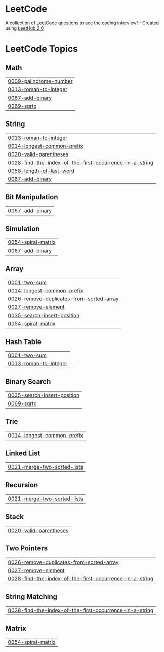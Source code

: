 # LeetCode
A collection of LeetCode questions to ace the coding interview! - Created using [LeetHub 2.0](https://github.com/maitreya2954/LeetHub-2.0-Firefox)

<!---LeetCode Topics Start-->
# LeetCode Topics
## Math
|  |
| ------- |
| [0009-palindrome-number](https://github.com/Rizame/LeetCode/tree/master/0009-palindrome-number) |
| [0013-roman-to-integer](https://github.com/Rizame/LeetCode/tree/master/0013-roman-to-integer) |
| [0067-add-binary](https://github.com/Rizame/LeetCode/tree/master/0067-add-binary) |
| [0069-sqrtx](https://github.com/Rizame/LeetCode/tree/master/0069-sqrtx) |
## String
|  |
| ------- |
| [0013-roman-to-integer](https://github.com/Rizame/LeetCode/tree/master/0013-roman-to-integer) |
| [0014-longest-common-prefix](https://github.com/Rizame/LeetCode/tree/master/0014-longest-common-prefix) |
| [0020-valid-parentheses](https://github.com/Rizame/LeetCode/tree/master/0020-valid-parentheses) |
| [0028-find-the-index-of-the-first-occurrence-in-a-string](https://github.com/Rizame/LeetCode/tree/master/0028-find-the-index-of-the-first-occurrence-in-a-string) |
| [0058-length-of-last-word](https://github.com/Rizame/LeetCode/tree/master/0058-length-of-last-word) |
| [0067-add-binary](https://github.com/Rizame/LeetCode/tree/master/0067-add-binary) |
## Bit Manipulation
|  |
| ------- |
| [0067-add-binary](https://github.com/Rizame/LeetCode/tree/master/0067-add-binary) |
## Simulation
|  |
| ------- |
| [0054-spiral-matrix](https://github.com/Rizame/LeetCode/tree/master/0054-spiral-matrix) |
| [0067-add-binary](https://github.com/Rizame/LeetCode/tree/master/0067-add-binary) |
## Array
|  |
| ------- |
| [0001-two-sum](https://github.com/Rizame/LeetCode/tree/master/0001-two-sum) |
| [0014-longest-common-prefix](https://github.com/Rizame/LeetCode/tree/master/0014-longest-common-prefix) |
| [0026-remove-duplicates-from-sorted-array](https://github.com/Rizame/LeetCode/tree/master/0026-remove-duplicates-from-sorted-array) |
| [0027-remove-element](https://github.com/Rizame/LeetCode/tree/master/0027-remove-element) |
| [0035-search-insert-position](https://github.com/Rizame/LeetCode/tree/master/0035-search-insert-position) |
| [0054-spiral-matrix](https://github.com/Rizame/LeetCode/tree/master/0054-spiral-matrix) |
## Hash Table
|  |
| ------- |
| [0001-two-sum](https://github.com/Rizame/LeetCode/tree/master/0001-two-sum) |
| [0013-roman-to-integer](https://github.com/Rizame/LeetCode/tree/master/0013-roman-to-integer) |
## Binary Search
|  |
| ------- |
| [0035-search-insert-position](https://github.com/Rizame/LeetCode/tree/master/0035-search-insert-position) |
| [0069-sqrtx](https://github.com/Rizame/LeetCode/tree/master/0069-sqrtx) |
## Trie
|  |
| ------- |
| [0014-longest-common-prefix](https://github.com/Rizame/LeetCode/tree/master/0014-longest-common-prefix) |
## Linked List
|  |
| ------- |
| [0021-merge-two-sorted-lists](https://github.com/Rizame/LeetCode/tree/master/0021-merge-two-sorted-lists) |
## Recursion
|  |
| ------- |
| [0021-merge-two-sorted-lists](https://github.com/Rizame/LeetCode/tree/master/0021-merge-two-sorted-lists) |
## Stack
|  |
| ------- |
| [0020-valid-parentheses](https://github.com/Rizame/LeetCode/tree/master/0020-valid-parentheses) |
## Two Pointers
|  |
| ------- |
| [0026-remove-duplicates-from-sorted-array](https://github.com/Rizame/LeetCode/tree/master/0026-remove-duplicates-from-sorted-array) |
| [0027-remove-element](https://github.com/Rizame/LeetCode/tree/master/0027-remove-element) |
| [0028-find-the-index-of-the-first-occurrence-in-a-string](https://github.com/Rizame/LeetCode/tree/master/0028-find-the-index-of-the-first-occurrence-in-a-string) |
## String Matching
|  |
| ------- |
| [0028-find-the-index-of-the-first-occurrence-in-a-string](https://github.com/Rizame/LeetCode/tree/master/0028-find-the-index-of-the-first-occurrence-in-a-string) |
## Matrix
|  |
| ------- |
| [0054-spiral-matrix](https://github.com/Rizame/LeetCode/tree/master/0054-spiral-matrix) |
<!---LeetCode Topics End-->